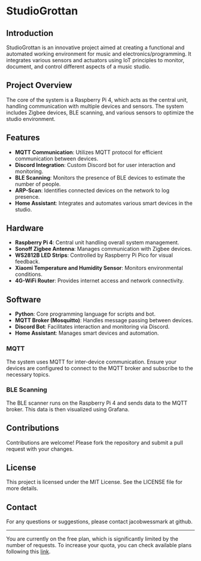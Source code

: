 # StudioGrottan

## Introduction
StudioGrottan is an innovative project aimed at creating a functional and automated working environment for music and electronics/programming. It integrates various sensors and actuators using IoT principles to monitor, document, and control different aspects of a music studio.

## Project Overview
The core of the system is a Raspberry Pi 4, which acts as the central unit, handling communication with multiple devices and sensors. The system includes Zigbee devices, BLE scanning, and various sensors to optimize the studio environment.

## Features
- **MQTT Communication**: Utilizes MQTT protocol for efficient communication between devices.
- **Discord Integration**: Custom Discord bot for user interaction and monitoring.
- **BLE Scanning**: Monitors the presence of BLE devices to estimate the number of people.
- **ARP-Scan**: Identifies connected devices on the network to log presence.
- **Home Assistant**: Integrates and automates various smart devices in the studio.

## Hardware
- **Raspberry Pi 4**: Central unit handling overall system management.
- **Sonoff Zigbee Antenna**: Manages communication with Zigbee devices.
- **WS2812B LED Strips**: Controlled by Raspberry Pi Pico for visual feedback.
- **Xiaomi Temperature and Humidity Sensor**: Monitors environmental conditions.
- **4G-WiFi Router**: Provides internet access and network connectivity.

## Software
- **Python**: Core programming language for scripts and bot.
- **MQTT Broker (Mosquitto)**: Handles message passing between devices.
- **Discord Bot**: Facilitates interaction and monitoring via Discord.
- **Home Assistant**: Manages smart devices and automation.

### MQTT
The system uses MQTT for inter-device communication. Ensure your devices are configured to connect to the MQTT broker and subscribe to the necessary topics.

### BLE Scanning
The BLE scanner runs on the Raspberry Pi 4 and sends data to the MQTT broker. This data is then visualized using Grafana.

## Contributions
Contributions are welcome! Please fork the repository and submit a pull request with your changes.

## License
This project is licensed under the MIT License. See the LICENSE file for more details.

## Contact
For any questions or suggestions, please contact jacobwessmark at github.

---

You are currently on the free plan, which is significantly limited by the number of requests. To increase your quota, you can check available plans following this [link](https://c7d59216ee8ec59bda5e51ffc17a994d.auth.portal-pluginlab.ai/pricing).
